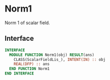 # Norm1

Norm 1 of scalar field.

## Interface

```fortran
INTERFACE
  MODULE FUNCTION Norm1(obj) RESULT(ans)
    CLASS(ScalarFieldLis_), INTENT(IN) :: obj
    REAL(DFP) :: ans
  END FUNCTION Norm1
END INTERFACE
```
